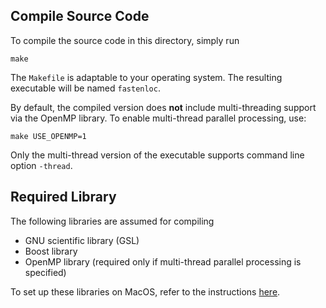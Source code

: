 
## Compile Source Code

To compile the source code in this directory, simply run 
```
make
``` 
The ``Makefile`` is adaptable to your operating system. The resulting executable will be named ``fastenloc``.

By default, the compiled version does **not** include multi-threading support via the OpenMP library. To enable multi-thread parallel processing, use:
```
make USE_OPENMP=1
```
Only the multi-thread version of the executable supports command line option ``-thread``.

## Required Library 

The following libraries are assumed for compiling 

+ GNU scientific library (GSL)
+ Boost library 
+ OpenMP library (required only if multi-thread parallel processing is specified) 

To set up these libraries on MacOS, refer to the instructions [here](MacOS_library_setup.md).
